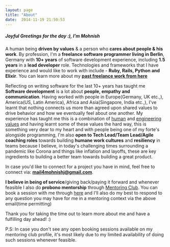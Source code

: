 ```yaml
---
layout: page
title: "About"
date:  2014-11-19 21:50:53
---
```


##### Joyful Greetings for the day :), I'm Mohnish

A human being **driven by values** & a person who **cares about people & his work**. By profession, I'm a **freelance software programmer living in Berlin**, Germany with **10+ years** of software development experience, including **1.5 years** in a **lead developer** role. Technologies and frameworks that I have experience and would like to work with include - **Ruby, Rails, Python and Elixir**. You can learn more about my **[past freelance work from here](https://www.linkedin.com/in/mohnish-jadwani-9a924619/)**

Reflecting on writing software for the last 10+ years has taught me **Software development** is a lot about **people, empathy and communication**. Having worked with people in Europe(Germany, UK etc.,), America(US, Latin America), Africa and Asia(Singapore, India etc.,), I've learnt that nothing connects us more than agreed upon shared values to drive behavior and how we eventually feel about one another. My experience has taught me this is a combination of [human](https://www.notion.so/sadhakforlife/Personal-User-Manual-Mohnish-628423c4dbd14e188a8ae7474e689f54#0c61c76018c4467baa23b3d6b7d660ea) and [engineering values](https://www.notion.so/sadhakforlife/Personal-User-Manual-Mohnish-628423c4dbd14e188a8ae7474e689f54#c62ad0739e444eb7b414075aa8805e70) and having learnt some of these values the hard way, this is something very dear to my heart and with people being one of my forte's alongside programming, I'm also **open to Tech Lead/Team Lead/Agile coaching roles** towards building **humane work cultures** and **resiliency** in teams because I believe, in today's challenging times surrounding a pandemic like Corona and things like inflation and layoffs, these are key ingredients to building a better team towards building a great product.

In case you'd like to connect for a project you have in mind, feel free to connect via: **mail4mohnishj@gmail.com**.

**I believe in being of service**/giving back/paying it forward and whenever feasible I also do **probono mentorship** through [Mentoring Club](https://www.mentoring-club.com/). You can book a session with me through [here](https://www.mentoring-club.com/the-mentors/mohnish-gemini-jadwani) and I'll also do my best to respond to any question you may have for me in a mentoring context via the above email(time permitting)

Thank you for taking the time out to learn more about me and have a fulfilling day ahead! :)

P.S: In case you don't see any open booking sessions available on my mentoring club profile, it's most likely due to my limited availability of doing such sessions whenever feasible.
